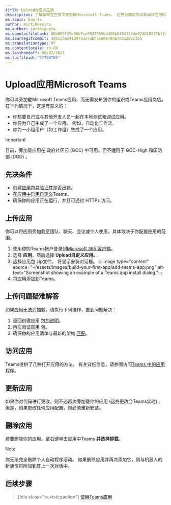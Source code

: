 ```yaml
---
title: Upload自定义应用
description: 了解如何在应用中旁加载Microsoft Teams。 在开发期间测试和调试应用时，旁加载很常见。
ms.topic: how-to
author: KirtiPereira
ms.author: surbhigupta
ms.openlocfilehash: 86b085f55c66b7ce9937665bdd20b04841344e924610237bf2e592d867d0b632
ms.sourcegitcommit: 3ab1cbec41b9783a7abba1e0870a67831282c3b5
ms.translationtype: MT
ms.contentlocale: zh-CN
ms.lasthandoff: 08/07/2021
ms.locfileid: "57708705"
---
```

# <a name="upload-your-app-in-microsoft-teams"></a>Upload应用Microsoft Teams

你可以旁加载Microsoft Teams应用，而无需发布到你的组织或Teams应用商店。 在下列情况下，这是有意义的：

* 你想要自己或与其他开发人员一起在本地测试和调试应用。
* 你只为自己生成了一个应用。 例如，自动化工作流。
* 你为一小组用户（如工作组）生成了一个应用。

> [!IMPORTANT]
> 目前，旁加载应用在 政府社区云 (GCC) 中可用，但不适用于 GCC-High 和国防部 (DOD) 。

## <a name="prerequisites"></a>先决条件

* 创建[应用包并](~/concepts/build-and-test/apps-package.md)[验证其](https://dev.teams.microsoft.com/appvalidation.html)是否出错。
* [在应用中启用自定义](~/concepts/build-and-test/prepare-your-o365-tenant.md#enable-custom-teams-apps-and-turn-on-custom-app-uploading)Teams。
* 确保你的应用正在运行，并且可通过 HTTPs 访问。

## <a name="upload-your-app"></a>上传应用

你可以将应用旁加载至团队、聊天、会议或个人使用，具体取决于你配置应用的范围。

1. 使用你的Teams帐户登录到[Microsoft 365 客户端](~/build-your-first-app/build-and-run.md#prerequisites)。
1. 选择 **应用**，然后选择 **Upload自定义应用。**
1. 选择应用包.zip文件。 将显示安装对话框。
:::image type="content" source="~/assets/images/build-your-first-app/add-teams-app.png" alt-text="Screenshot showing an example of a Teams app install dialog.":::
1. 将应用添加到Teams。

## <a name="troubleshoot-upload-issues"></a>上传问题疑难解答

如果应用无法旁加载，请执行下列操作，直到问题解决：

1. 返回创建应用 [包的说明](../../concepts/build-and-test/apps-package.md)。
1. [再次验证应用](https://dev.teams.microsoft.com/appvalidation.html) 包。
1. 确保你的应用清单与最新的架构 [匹配](../../resources/schema/manifest-schema.md)。

## <a name="access-your-app"></a>访问应用

Teams提供了几种打开应用的方法。 有关详细信息，请参阅访问[Teams 中的应用程序](https://support.microsoft.com/office/access-your-apps-in-teams-0758cb09-9e85-40e7-a974-51df7734646a)。

## <a name="update-your-app"></a>更新应用

如果你对代码进行更改，则不必再次旁加载你的应用 (这些更改会Teams实时) 。 但是，如果更改任何应用配置，则必须重新安装。

## <a name="remove-your-app"></a>删除应用

若要删除你的应用，请右键单击应用中Teams **并选择卸载**。

> [!NOTE]
> 你无法完全删除个人自动程序活动。 如果删除应用并再次添加它，则与机器人的新通信将附加到其上一次对话中。

## <a name="next-step"></a>后续步骤

> [!div class="nextstepaction"]
> [使用Teams应用](https://support.microsoft.com/office/apps-and-services-cc1fba57-9900-4634-8306-2360a40c665b?ui=en-us&rs=en-us&ad=us)
